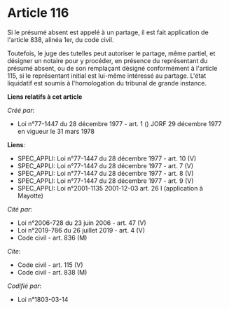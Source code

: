 # Article 116

Si le présumé absent est appelé à un partage, il est fait application de l'article 838, alinéa 1er, du code civil.

Toutefois, le juge des tutelles peut autoriser le partage, même partiel, et désigner un notaire pour y procéder, en présence
du représentant du présumé absent, ou de son remplaçant désigné conformément à l'article 115, si le représentant initial est
lui-même intéressé au partage. L'état liquidatif est soumis à l'homologation du tribunal de grande instance.

**Liens relatifs à cet article**

_Créé par_:

  - Loi n°77-1447 du 28 décembre 1977 - art. 1 () JORF 29 décembre 1977 en vigueur le 31 mars 1978

**Liens**:

  - SPEC_APPLI: Loi n°77-1447 du 28 décembre 1977 - art. 10 (V)
  - SPEC_APPLI: Loi n°77-1447 du 28 décembre 1977 - art. 7 (V)
  - SPEC_APPLI: Loi n°77-1447 du 28 décembre 1977 - art. 8 (V)
  - SPEC_APPLI: Loi n°77-1447 du 28 décembre 1977 - art. 9 (V)
  - SPEC_APPLI: Loi n°2001-1135 2001-12-03 art. 26 I (application à Mayotte)

_Cité par_:

  - Loi n°2006-728 du 23 juin 2006 - art. 47 (V)
  - Loi n°2019-786 du 26 juillet 2019 - art. 4 (V)
  - Code civil - art. 836 (M)

_Cite_:

  - Code civil - art. 115 (V)
  - Code civil - art. 838 (M)

_Codifié par_:

  - Loi n°1803-03-14
